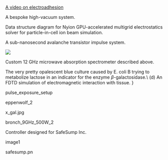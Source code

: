 ```sequence

```

[A video on electroadhesion](https://www.youtube.com/watch?v=TQFxafFIoNM)

A bespoke high-vacuum system. 

Data structure diagram for Nyion GPU-accelerated multigrid electrostatics solver for particle-in-cell ion beam simulation.

A sub-nanosecond avalanche transistor impulse system.

![](/home/arthurdent/Projects/resume/media/pulse_exposure_setup.JPG)

Custom 12 GHz microwave absorption spectrometer described above. 

 The very pretty opalescent blue culture caused by E. coli B trying to metabolize lactose in an indicator for the enzyme $\beta$-galactosidase.\\ (d) An FDTD simulation of electromagnetic interaction with tissue. }

pulse_exposure_setup

eppenwolf_2

x_gal.jpg

bronch_9GHz_500W_2

Controller designed for SafeSump Inc.

image1

safesump.pn
